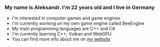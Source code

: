 ### My name is Aleksandr. I'm 22 years old and I live in Germany
- I'm interested in computer games and game engines
- I'm currently working on my own game engine called BeeEngine
- My main programming languages are C++ and C#
- I'm currently learning C++, Vulkan and WebGPU
- You can find more info about me on [my website](https://alexanderlebedev.com)


<!--
**KyleKrein/KyleKrein** is a ✨ _special_ ✨ repository because its `README.md` (this file) appears on your GitHub profile.

Here are some ideas to get you started:

- 🔭 I’m currently working on ...
- 🌱 I’m currently learning ...
- 👯 I’m looking to collaborate on ...
- 🤔 I’m looking for help with ...
- 💬 Ask me about ...
- 📫 How to reach me: ...
- 😄 Pronouns: ...
- ⚡ Fun fact: ...
-->
